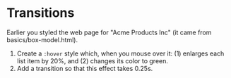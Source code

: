 # Transitions

Earlier you styled the web page for "Acme Products Inc" (it came from basics/box-model.html).

1. Create a `:hover` style which, when you mouse over it: (1) enlarges each list item by 20%, and (2) changes its color to green.
2. Add a transition so that this effect takes 0.25s.
